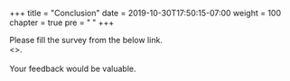 +++
title = "Conclusion"
date = 2019-10-30T17:50:15-07:00
weight = 100
chapter = true
pre = "<b> </b>"
+++

Please fill the survey from the below link. <br> 
<<To-Be-Updated-For-Every-Customer-Engagement>>.
<br><br>
Your feedback would be valuable.